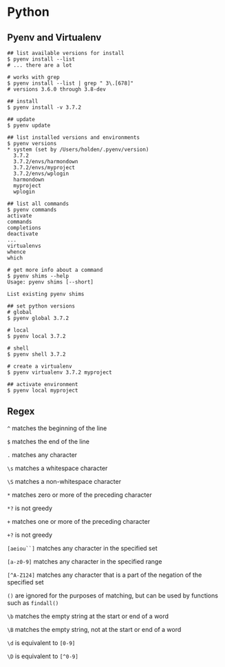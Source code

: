 # Python

## Pyenv and Virtualenv

```shell
## list available versions for install
$ pyenv install --list
# ... there are a lot
  
# works with grep
$ pyenv install --list | grep " 3\.[678]"
# versions 3.6.0 through 3.8-dev

## install 
$ pyenv install -v 3.7.2

## update
$ pyenv update

## list installed versions and environments
$ pyenv versions
* system (set by /Users/holden/.pyenv/version)
  3.7.2
  3.7.2/envs/harmondown
  3.7.2/envs/myproject
  3.7.2/envs/wplogin
  harmondown
  myproject
  wplogin

## list all commands
$ pyenv commands
activate
commands
completions
deactivate
...
virtualenvs
whence
which

# get more info about a command
$ pyenv shims --help
Usage: pyenv shims [--short]

List existing pyenv shims

## set python versions
# global
$ pyenv global 3.7.2

# local
$ pyenv local 3.7.2

# shell
$ pyenv shell 3.7.2

# create a virtualenv
$ pyenv virtualenv 3.7.2 myproject

## activate environment
$ pyenv local myproject
```

## Regex

`^` matches the beginning of the line

`$` matches the end of the line

`.` matches any character

`\s` matches a whitespace character

`\S` matches a non-whitespace character

`*` matches zero or more of the preceding character

`*?` is not greedy

`+` matches one or more of the preceding character

`+?` is not greedy

`[aeiou``]` matches any character in the specified set

`[a-z0-9]` matches any character in the specified range

`[^A-Z124]` matches any character that is a part of the negation of the specified set

`()` are ignored for the purposes of matching, but can be used by functions such as `findall()`

`\b` matches the empty string at the start or end of a word

`\B` matches the empty string, not at the start or end of a word

`\d` is equivalent to `[0-9]`

`\D` is equivalent to `[^0-9]`

